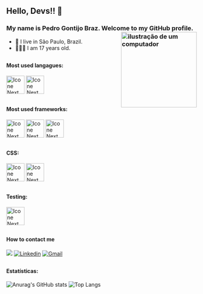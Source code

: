 ## Hello, Devs!! 👋
### My name is Pedro Gontijo Braz. Welcome to my GitHub profile. <img src="https://raw.githubusercontent.com/MicaelliMedeiros/micaellimedeiros/master/image/computer-illustration.png" alt="ilustração de um computador" min-width="200px" max-width="200px" width="200px" align="right">

- 🔰  I live in São Paulo, Brazil.
- 💁🏽‍♂️  I am 17 years old.
##

#### Most used langagues:
[<img height="48px" width="48px" alt="Icone Next" src="https://skillicons.dev/icons?i=js"/>](https://nextjs.org/)
[<img height="48px" width="48px" alt="Icone Next" src="https://skillicons.dev/icons?i=ts"/>](https://nextjs.org/)
##

#### Most used frameworks:
[<img height="48px" width="48px" alt="Icone Next" src="https://skillicons.dev/icons?i=react"/>](https://nextjs.org/)
[<img height="48px" width="48px" alt="Icone Next" src="https://skillicons.dev/icons?i=next"/>](https://nextjs.org/)
[<img height="48px" width="48px" alt="Icone Next" src="https://skillicons.dev/icons?i=nodejs"/>](https://nextjs.org/)
##

#### CSS:
[<img height="48px" width="48px" alt="Icone Next" src="https://skillicons.dev/icons?i=tailwindcss"/>](https://nextjs.org/)
[<img height="48px" width="48px" alt="Icone Next" src="https://skillicons.dev/icons?i=scss"/>](https://nextjs.org/)
##

#### Testing:
[<img height="48px" width="48px" alt="Icone Next" src="https://skillicons.dev/icons?i=vitest"/>](https://nextjs.org/)
##

#### How to contact me
<a href="https://www.instagram.com/pedr0_br4z/" target="_blank"><img src="https://img.shields.io/badge/-Instagram-%23E4405F?style=for-the-badge&logo=instagram&logoColor=white" target="_blank"></a>
[<img alt="Linkedin" src="https://img.shields.io/badge/-linkedin-%230077B5?style=for-the-badge&logo=linkedin&logoColor=white"/>](https://www.linkedin.com/in/pedro-gontijo-braz-7b6014268/)
<a href="mailto:contatopedrogbraz@gmail.com" target="_blank"><img alt="Gmail" src="https://img.shields.io/badge/Gmail-D14836?style=for-the-badge&logo=gmail&logoColor=white" /></a>
##

#### Estatísticas:

![Anurag's GitHub stats](https://github-readme-stats.vercel.app/api?username=pedrogbraz&show_icons=true&theme=dracula)
![Top Langs](https://github-readme-stats.vercel.app/api/top-langs/?username=pedrogbraz&layout=compact&theme=dracula)





